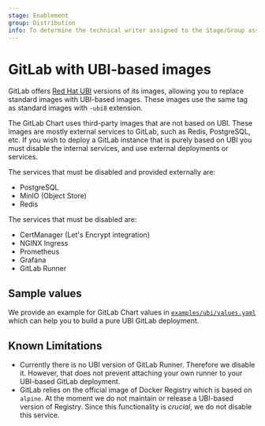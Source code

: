 ```yaml
---
stage: Enablement
group: Distribution
info: To determine the technical writer assigned to the Stage/Group associated with this page, see https://about.gitlab.com/handbook/engineering/ux/technical-writing/#designated-technical-writers
---
```


# GitLab with UBI-based images

GitLab offers [Red Hat UBI](https://www.redhat.com/en/blog/introducing-red-hat-universal-base-image)
versions of its images, allowing you to replace standard images with UBI-based
images. These images use the same tag as standard images with `-ubi8` extension.

The GitLab Chart uses third-party images that are not based on UBI. These images
are mostly external services to GitLab, such as Redis, PostgreSQL, etc.
If you wish to deploy a GitLab instance that is purely based on UBI you must
disable the internal services, and use external deployments or services.

The services that must be disabled and provided externally are:

- PostgreSQL
- MinIO (Object Store)
- Redis

The services that must be disabled are:

- CertManager (Let's Encrypt integration)
- NGINX Ingress
- Prometheus
- Grafana
- GitLab Runner

## Sample values

We provide an example for GitLab Chart values in [`examples/ubi/values.yaml`](https://gitlab.com/gitlab-org/charts/gitlab/tree/master/examples/ubi/values.yaml)
which can help you to build a pure UBI GitLab deployment.

## Known Limitations

- Currently there is no UBI version of GitLab Runner. Therefore we disable it.
  However, that does not prevent attaching your own runner to your UBI-based
  GitLab deployment.
- GitLab relies on the official image of Docker Registry which is based on `alpine`.
  At the moment we do not maintain or release a UBI-based version of Registry. Since
  this functionality is _crucial_, we do not disable this service.
